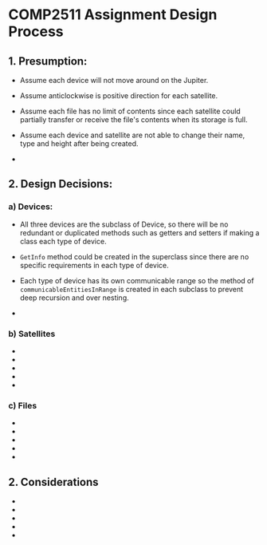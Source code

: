 # COMP2511 Assignment Design Process

## 1. Presumption:
- Assume each device will not move around on the Jupiter.

- Assume anticlockwise is positive direction for each satellite.

- Assume each file has no limit of contents since each satellite could partially transfer or receive the file's contents when its storage is full.

- Assume each device and satellite are not able to change their name, type and height after being created.

- 


## 2. Design Decisions:

### a) Devices:
- All three devices are the subclass of Device, so there will be no redundant or duplicated methods such as getters and setters if making a class each type of device.

- `GetInfo` method could be created in the superclass since there are no specific requirements in each type of device.

- Each type of device has its own communicable range so the method of `communicableEntitiesInRange` is created in each subclass to prevent deep recursion and over nesting.

- 

### b) Satellites
- 

- 

- 

- 

- 

### c) Files
- 

- 

- 

- 

- 

## 2. Considerations
- 

- 

- 

- 

- 
